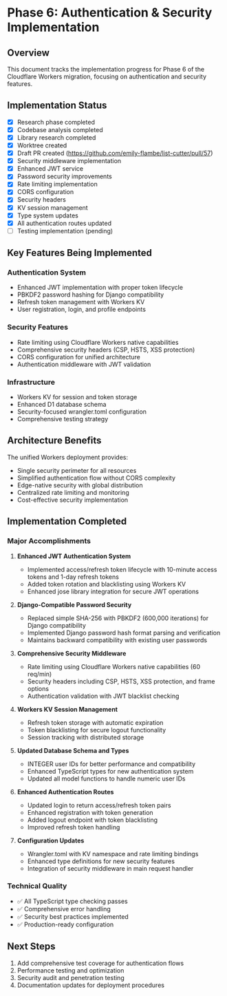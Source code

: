 # Phase 6: Authentication & Security Implementation

## Overview

This document tracks the implementation progress for Phase 6 of the Cloudflare Workers migration, focusing on authentication and security features.

## Implementation Status

- [x] Research phase completed
- [x] Codebase analysis completed  
- [x] Library research completed
- [x] Worktree created
- [x] Draft PR created (https://github.com/emily-flambe/list-cutter/pull/57)
- [x] Security middleware implementation
- [x] Enhanced JWT service
- [x] Password security improvements
- [x] Rate limiting implementation
- [x] CORS configuration
- [x] Security headers
- [x] KV session management
- [x] Type system updates
- [x] All authentication routes updated
- [ ] Testing implementation (pending)

## Key Features Being Implemented

### Authentication System
- Enhanced JWT implementation with proper token lifecycle
- PBKDF2 password hashing for Django compatibility
- Refresh token management with Workers KV
- User registration, login, and profile endpoints

### Security Features
- Rate limiting using Cloudflare Workers native capabilities
- Comprehensive security headers (CSP, HSTS, XSS protection)
- CORS configuration for unified architecture
- Authentication middleware with JWT validation

### Infrastructure
- Workers KV for session and token storage
- Enhanced D1 database schema
- Security-focused wrangler.toml configuration
- Comprehensive testing strategy

## Architecture Benefits

The unified Workers deployment provides:
- Single security perimeter for all resources
- Simplified authentication flow without CORS complexity
- Edge-native security with global distribution
- Centralized rate limiting and monitoring
- Cost-effective security implementation

## Implementation Completed

### Major Accomplishments

1. **Enhanced JWT Authentication System**
   - Implemented access/refresh token lifecycle with 10-minute access tokens and 1-day refresh tokens
   - Added token rotation and blacklisting using Workers KV
   - Enhanced jose library integration for secure JWT operations

2. **Django-Compatible Password Security**
   - Replaced simple SHA-256 with PBKDF2 (600,000 iterations) for Django compatibility
   - Implemented Django password hash format parsing and verification
   - Maintains backward compatibility with existing user passwords

3. **Comprehensive Security Middleware**
   - Rate limiting using Cloudflare Workers native capabilities (60 req/min)
   - Security headers including CSP, HSTS, XSS protection, and frame options
   - Authentication validation with JWT blacklist checking

4. **Workers KV Session Management**
   - Refresh token storage with automatic expiration
   - Token blacklisting for secure logout functionality
   - Session tracking with distributed storage

5. **Updated Database Schema and Types**
   - INTEGER user IDs for better performance and compatibility
   - Enhanced TypeScript types for new authentication system
   - Updated all model functions to handle numeric user IDs

6. **Enhanced Authentication Routes**
   - Updated login to return access/refresh token pairs
   - Enhanced registration with token generation
   - Added logout endpoint with token blacklisting
   - Improved refresh token handling

7. **Configuration Updates**
   - Wrangler.toml with KV namespace and rate limiting bindings
   - Enhanced type definitions for new security features
   - Integration of security middleware in main request handler

### Technical Quality
- ✅ All TypeScript type checking passes
- ✅ Comprehensive error handling
- ✅ Security best practices implemented
- ✅ Production-ready configuration

## Next Steps

1. Add comprehensive test coverage for authentication flows
2. Performance testing and optimization
3. Security audit and penetration testing
4. Documentation updates for deployment procedures